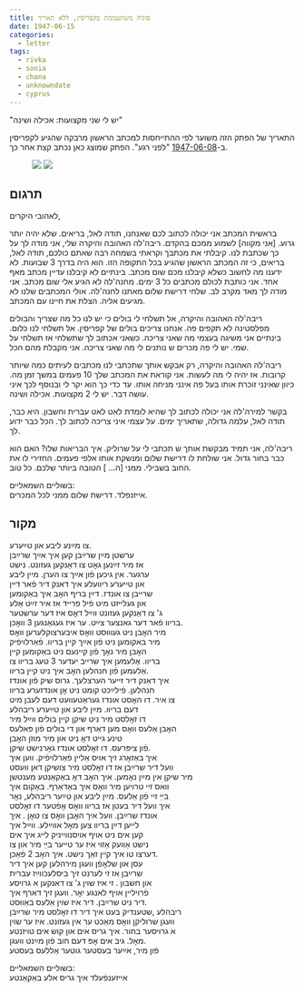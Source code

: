 ```yaml
---
title: סוניה משתעממת בקפריסין, ללא תאריך
date: 1947-06-15
categories:
  - letter
tags:
  - rivka
  - sonia
  - chana
  - unknowndate
  - cyprus
---
```


"יש לי שני מקצועות: אכילה ושינה"

התאריך של הפתק הזה משוער לפי ההתייחסות למכתב הראשון מרבקה
שהגיע לקפריסין ב-[1947-06-08](/pupko-papers/letter/1947/06/08/miriam/) "לפני רגע". הפתק שמוצג כאן נכתב קצת אחר כך.

<figure class="half">
    <a  href="/pupko-papers/assets/images/1947-06-15-sonia-1.jpg">
    <img src="/pupko-papers/assets/images/1947-06-15-sonia-1.jpg"></a>
    <a  href="/pupko-papers/assets/images/1947-06-15-sonia-2.jpg">
    <img src="/pupko-papers/assets/images/1947-06-15-sonia-2.jpg"></a>
</figure>

## תרגום
לאהובי היקרים,

בראשית המכתב אני יכולה לכתוב לכם שאנחנו, תודה לאל, בריאים. שלא יהיה יותר גרוע.
[אני מקווה]
לשמוע ממכם בהקדם. ריבה'לה האהובה והיקרה שלי, אני מודה לך על כך שכתבת לנו.
קיבלתי את מכתבך וקראתי בשמחה רבה שאתם כולכם, תודה לאל, בריאים, כי זה המכתב הראשון
שהגיע בכל התקופה הזו. הוא היה בדרך 3 שבועות. לא ידענו מה לחשוב כשלא קיבלנו מכם שום
מכתב. בינתיים לא קיבלנו עדיין מכתב מאף אחד. אני כותבת לכולם מכתבים כל 3 ימים. מחנה'לה
לא הגיע אלי שום מכתב. אני מודה לך מאד מקרב לב. שלחי דרישת שלום מאתנו לחנה'לה. אולי
המכתבים שלנו לא מגיעים אליה. הצלת את חיינו עם המכתב.

ריבה'לה האהובה והיקרה, אל תשלחי לי בולים כי יש לנו כל מה שצריך והבולים מפלסטינה לא
תקפים פה. אנחנו צריכים בולים של קפריסין. אל תשלחי לנו כלום. בינתיים אני משיגה בעצמי מה
שאני צריכה. כשאני אכתוב לך שתשלחי אז תשלחי על שמי. יש לי פה מכרים ש נותנים לי מה שאני
צריכה. אני מקבלת מהם הכל.

ריבה'לה האהובה והיקרה, רק אבקש אותך שתכתבי לנו מכתבים לעיתים כמה שיותר קרובות.
אז יהיה לי מה לעשות. אני קוראת את המכתב שלך 10 פעמים במשך זמן מה. כיוון שאינני זוכרת
אותו בעל פה אינני מניחה אותו. עד כדי כך הוא יקר לי ובנוסף לכך איני עושה דבר. יש לי 2
מקצועות. אכילה ושינה.

בקשר למירה'לה אני יכולה לכתוב לך שהיא לומדת לאט לאט עברית וחשבון. היא כבר, תודה לאל,
עלמה גדולה, שתאריך ימים.
על עצמי איני צריכה לכתוב לך. הכל כבר ידוע לך.

ריבה'לה, אני תמיד מבקשת אותך ש תכתבי לי על שרוליק. איך הבריאות שלו? האם הוא כבר בחור
גדול. אני שולחת לו דרישת שלום ומנשקת אותו אלפי פעמים. החזירי לו את החוב בשבילי.
ממני [ה... ] הטובה ביותר שלכם. כל טוב.

בשוליים השמאליים:  
אייזנפלד. דרישת שלום ממני לכל המכרים.


## מקור

צו מײַנע ליבע און טײַערע.  
ערשטן מײַן שרײַבן קען איך אײַך שרײַבן  
אז מיר זײַנען גאׇט צו דאַנקען געזונט.  נישט   
ערגער.  אין גיכען פֿון אײַך צו הערן. מיין ליבע  
און טייערע ריוועלע  איך דאנק דיר פֿאר דיין  
שרייבן צו אונדז.  דײַן בריף האׇב איך באַקומען  
און געלייזט מיט פֿיל פרייד אז איר זײַט אַלע  
ג' צו דאַנקען געזונט ווײַל דאׇס איז דער ערשטער  
בריוו פֿאר דער גאנצער צײַט.  ער איז געגאַנגען 3 וואׇכן.  
מיר האׇבן ניט געוווּסט וואׇס איבערצוקלערען וואׇס  
מיר באקומען ניט פֿון אײַך קיין בריוו. פֿאַרלויפֿיק  
האׇבן מיר נאׇך פֿון קיינעם ניט באַקומען קיין  
בריוו. אַלעמען איך שרייב יעדער 3 טעג בריוו צו  
אַלעמען  פֿון חנהלען האׇב איך ניט קיין בריוו.  
איך דאַנק דיר זייער הערצלעך.  גרוס שיק פֿון אונדז  
חנהלען. פֿילײַכט קומט ניט אׇן אונדזערע  בריוו  
צו איר.  דו האׇסט אונדז געראַטעוועט דעם לעבן מיט  
דעם בריוו.  מײַן ליבע און טײַערע ריבהלע  
דו זאׇלסט מיר ניט שיקן קיין בולים ווײַל מיר  
האׇבן אַלעס וואׇס מען דאַרף און די בולים פֿון פּאלעס  
טינע גייט דאׇ ניט און מיר מוזן האׇבן  
פֿון ציפּרעס. דו זאׇלסט אונדז גאׇרנישט שיקן.  
איך באַזאׇרג זיך אויס אַליין פֿאַרלויפֿיק.  ווען איך  
וועל דיר שרײַבן אז דו זאׇלסט מיר צושיקן דאן וועסט  
מיר שיקן אין מײַן נאׇמען. איך האׇב דאׇ באַקאַנטע מענטשן  
וואׄס זיי טרויען מיר וואׇס איך באַדאַרף. באַקום איך  
בײַ זיי פֿון אַלעס.  מײַן ליבע און טײַער ריבהלע, נאׇר  
איך וועל דיר בעטן אז בריוו וואׇס אׇפֿטער דו זאׇלסט  
אונדז שרײַבן. וועל איך האׇבן וואׇס צו טאׇן .  איך   
לייען דײַן בריוו צען מאׇל אווײַלע.  ווײַל איך   
קען אים ניט אויף אויסנווייניק לייג איך אים   
נישט אַוועק אַזוי איז ער טייער בײַ מיר און צו   
דערצו טו איך קיין זאַך נישט.  איך האׇב  2 פֿאַכן.  
עסן און שלאׇפֿן  וועגן מירהלען קען איך דיר  
שרײַבן אז זי לערנט זיך ביסלעכווײַז עברית  
און חשבון .  זי איז שוין ג' צו דאנקען א גרויסע  
פֿרויליין אויף לאנגע יאׇר.  וועגן זיך דארף איך   
דיר ניט שרײַבן.   דיר איז שוין אַלעס באַווּסט.  
ריבהלע ,שטענדיק בעט איך דיר דו זאׇלסט מיר שרײַבן  
וועגן שרוליקן וואׇס מאַכט ער אין געזונט.  איז ער שוין  
א גרויסער בחור.  איך גריס אים און קוש אים טויזנטע  
מאׇל.  גיב אים אׇפּ דעם חוב פֿון מײַנט וועגן.   
פֿון מיר, אײַער בעסטער גוטער    אַללעס בעסטע  
  
בשוליים השמאליים:  
אייזענפֿעלד איך גריס אלע באַקאַנטע
